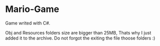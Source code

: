 # Mario-Game
Game writed with C#.

Obj and Resources folders size are bigger than 25MB, Thats why I just added it to the archive.
Do not forgot the exiting the file thoose folders :)
